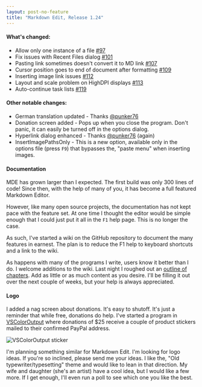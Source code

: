 ```yaml
---
layout: post-no-feature  
title: "Markdown Edit, Release 1.24"
---
```


#### What's changed:

-   Allow only one instance of a file
    [\#97](https://github.com/mike-ward/Markdown-Edit/issues/97)
-   Fix issues with Recent Files dialog
    [\#101](https://github.com/mike-ward/Markdown-Edit/issues/101)
-   Pasting link sometimes doesn't convert it to MD link
    [\#107](https://github.com/mike-ward/Markdown-Edit/issues/107)
-   Cursor position goes to end of document after formatting
    [\#109](https://github.com/mike-ward/Markdown-Edit/issues/109)
-   Inserting image link issues
    [\#112](https://github.com/mike-ward/Markdown-Edit/issues/112)
-   Layout and scale problem on HighDPI displays
    [\#113](https://github.com/mike-ward/Markdown-Edit/issues/113)
-   Auto-continue task lists
    [\#119](https://github.com/mike-ward/Markdown-Edit/issues/119)

#### Other notable changes:

-   German translation updated - Thanks
    [@punker76](https://twitter.com/punker76)
-   Donation screen added - Pops up when you close the program. Don't
    panic, it can easily be turned off in the options dialog.
-   Hyperlink dialog enhanced - Thanks
    [@punker76](https://twitter.com/punker76) (again)
-   InsertImagePathsOnly - This is a new option, available only in the
    options file (press `F9`) that bypasses the, "paste menu" when
    inserting images.

#### Documentation

MDE has grown larger than I expected. The first build was only 300 lines
of code! Since then, with the help of many of you, it has become a full
featured Markdown Editor.

However, like many open source projects, the documentation has not kept
pace with the feature set. At one time I thought the editor would be
simple enough that I could just put it all in the `F1` help page. This
is no longer the case.

As such, I've started a wiki on the GitHub repository to document the
many features in earnest. The plan is to reduce the F1 help to keyboard
shortcuts and a link to the wiki.

As happens with many of the programs I write, users know it better than
I do. I welcome additions to the wiki. Last night I roughed out an
[outline of chapters](https://github.com/mike-ward/Markdown-Edit/wiki).
Add as little or as much content as you desire. I'll be filling it out
over the next couple of weeks, but your help is always appreciated.

#### Logo

I added a nag screen about donations. It's easy to shutoff. It's just a
reminder that while free, donations do help. I've started a program in
[VSColorOutput](http://mike-ward.net/vscoloroutput/) where donations of
$25 receive a couple of product stickers mailed to their confirmed
PayPal address.

![VSColorOutput sticker](http://i.imgur.com/P1UfjB0.png)

I'm planning something similar for Markdown Edit. I'm looking for logo
ideas. If you're so inclined, please send me your ideas. I like the,
"Old typewriter/typesetting" theme and would like to lean in that
direction. My wife and daughter (she's an artist) have a cool idea, but
I would like a few more. If I get enough, I'll even run a poll to see
which one you like the best.
